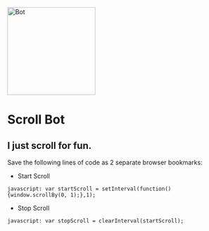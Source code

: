 <img src="https://freepngimg.com/thumb/terminator/21148-9-terminator-picture.png" width="200" title="Bot" alt="Bot" />  

# Scroll Bot
## I just scroll for fun.  
Save the following lines of code as 2 separate browser bookmarks:  
- Start Scroll
```
javascript: var startScroll = setInterval(function(){window.scrollBy(0, 1);},1);
```
- Stop Scroll
```
javascript: var stopScroll = clearInterval(startScroll);
```
